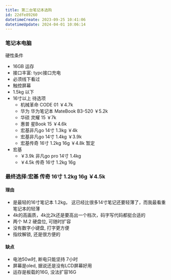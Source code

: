```yaml
---
title: 第二台笔记本选购
id: 22dfe89260
datetimeCreate: 2023-09-25 10:41:06
datetimeUpdate: 2024-04-01 10:06:14
---
```

### 笔记本电脑
硬性条件
- 16GB 运存
- 接口丰富: typc接口充电
- 必须线下看过
- 触控屏幕
- 1.5kg 以下
- 16寸以上
待选项
	- 机械革命 CODE 01  ￥4.7k
	- 华为 华为笔记本 MateBook B3-520 ￥5.2k 
	- 华硕 灵耀 15 ￥7k 
	- 惠普 星Book 15 ￥4.6k 
	- 宏基非凡go 14寸 1.3kg ￥4k
	- 宏基非凡go 14寸 1.4kg ￥3.9k 
	- 宏基传奇 16寸 1.2kg 16g ￥4.8k 
暂定
- 宏基 
	- ￥3.9k 非凡go pro 14寸 1.4kg 
	- ￥4.5k 传奇 16寸 1.2kg 16g
### 最终选择:宏基 传奇 16寸 1.2kg 16g ￥4.5k
#### 理由
- 是最轻的16寸笔记本 1.2kg， 这已经比很多14寸笔记还要轻薄了，而我最看重笔记本的轻薄
- 4k的高画质，4k比2k还是要高出一个档次，码字写代码都挺合适的
- 两个 M.2 硬盘位, 可随时扩容
- 没有数字小键盘, 打字更方便
- 指纹解锁, 还是很方便的
#### 缺点
- 电池50w时, 断电只能坚持 7小时
- 屏幕是oled, 据说还是没有LCD屏幕好用
- 运存是板载的16G, 没法扩容16G 